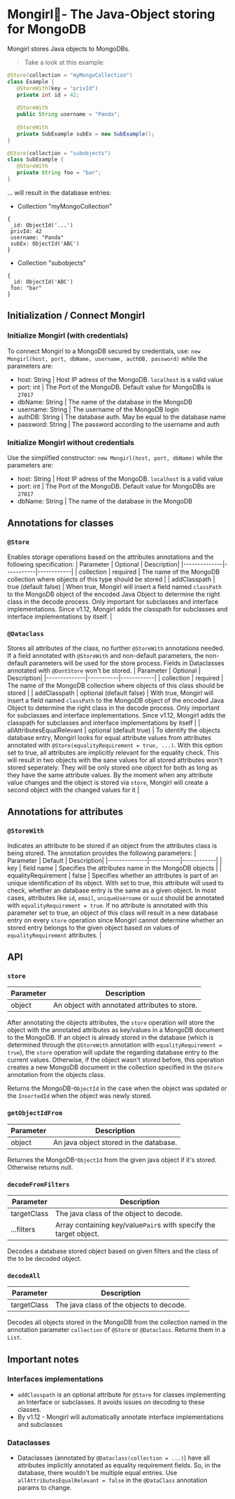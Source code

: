 # Mongirl💾- The Java-Object storing for MongoDB
Mongirl stores Java objects to MongoDBs.
> Take a look at this example:
```java
@Store(collection = "myMongoCollection")
class Example {
   @StoreWith(key = "privId")
   private int id = 42;
 
   @StoreWith
   public String username = "Panda";
 
   @StoreWith
   private SubExample subEx = new SubExample();
}

@Store(collection = "subobjects")
class SubExample {
   @StoreWith
   private String foo = "bar";
}
```
... will result in the database entries:
+ Collection "myMongoCollection"
```
{
 _id: ObjectId('...')
 privId: 42
 username: "Panda"
 subEx: ObjectId('ABC')
}
```
+ Collection "subobjects"
```
{
 _id: ObjectId('ABC')
 foo: "bar"
}
```

## Initialization / Connect Mongirl
### Initialize Mongirl (with credentials)
To connect Mongirl to a MongoDB secured by credentials, use:
```new Mongirl(host, port, dbName, username, authDB, password)```
while the parameters are:
+ host: String     | Host IP adress of the MongoDB. ``localhost`` is a valid value
+ port: int        | The Port of the MongoDB. Default value for MongoDBs is ``27017``
+ dbName: String   | The name of the database in the MongoDB
+ username: String | The username of the MongoDB login
+ authDB: String   | The database auth. May be equal to the database name
+ password: String | The password according to the username and auth

### Initialize Mongirl without credentials
Use the simplified constructor:
```new Mongirl(host, port, dbName)```
while the parameters are:
+ host: String     | Host IP adress of the MongoDB. ``localhost`` is a valid value
+ port: int        | The Port of the MongoDB. Default value for MongoDBs are ``27017``
+ dbName: String   | The name of the database in the MongoDB

## Annotations for classes
### `@Store`
Enables storage operations based on the attributes annotations and the following specification:
| Parameter    | Optional   | Description|
|--------------|-----------|------------|
| collection | required | The name of the MongoDB collection where objects of this type should be stored |
| addClasspath | true (default false) | When true, Mongirl will insert a field named `classPath` to the MongoDB object of the encoded Java Object to determine the right class in the decode process. Only important for subclasses and interface implementations. Since v1.12, Mongirl adds the classpath for subclasses and interface implementations by itself. |

### `@Dataclass`
Stores all attributes of the class, no further `@StoreWith` annotations needed. If a field annotated with `@StoreWith` and non-default parameters, the non-default parameters will be used for the store process. Fields in Dataclasses annotated with `@DontStore` won't be stored.
| Parameter    | Optional   | Description|
|--------------|-----------|------------|
| collection | required | The name of the MongoDB collection where objects of this class should be stored |
| addClasspath | optional (default false) | With true, Mongirl will insert a field named `classPath` to the MongoDB object of the encoded Java Object to determine the right class in the decode process. Only important for subclasses and interface implementations. Since v1.12, Mongirl adds the classpath for subclasses and interface implementations by itself |
| allAttributesEqualRelevant | optional (default true) | To identify the objects database entry, Mongirl looks for equal attribute values from attributes annotated with `@Store(equalityRequirement = true, ...)`. With this option set to true, all attributes are implicitly relevant for the equality check. This will result in two objects with the sane values for all stored attributes won't stored seperately. They will be only stored one object for both as long as they have the same attribute values. By the moment when any attribute value changes and the object is stored via `store`, Mongirl will create a second object with the changed values for it |

## Annotations for attributes
### `@StoreWith`
Indicates an attribute to be stored if an object from the attributes class is being stored. The annotation provides the following parameters:
| Parameter    | Default   | Description|
|--------------|-----------|------------|
| key          | field name | Specifies the attributes name in the MongoDB objects |
| equalityRequirement      | false  | Specifies whether an attributes is part of an unique identification of its object. With set to true, this attribute will used to check, whether an database entry is the same as a given object. In most cases, attributes like `id`, `email`, `uniqueUsername` or `uuid` should be annotated with `equalityRequirement = true`. If no attribute is annotated with this parameter set to true, an object of this class will result in a new database entry on every `store` operation since Mongirl cannot determine whether an stored entry belongs to the given object based on values of `equalityRequirement` attributes. |

## API
### ```store```
| Parameter    | Description|
|--------------|------------|
| object | An object with annotated attributes to store. |

After annotating the objects attributes, the `store` operation will store the object with the annotated attributes as key/values in a MongoDB document to the MongoDB. If an object is already stored in the database (which is determined through the `@StoreWith` annotation with `equalityRequirement = true`), the `store` operation will update the regarding database entry to the current values. Otherwise, if the object wasn't stored before, this operation creates a new MongoDB document in the collection specified in the `@Store` annotation from the objects class.

Returns the MongoDB-`ObjectId` in the case when the object was updated or the `InsertedId` when the object was newly stored.

### `getObjectIdFrom`
| Parameter    | Description|
|--------------|------------|
| object | An java object stored in the database. |

Returnes the MongoDB-`ObjectId` from the given java object if it's stored. Otherwise returns null.

### `decodeFromFilters`
| Parameter    | Description|
|--------------|------------|
| targetClass | The java class of the object to decode. |
| ...filters | Array containing key/value`Pair`s with specify the target object. |

Decodes a database stored object based on given filters and the class of the to be decoded
object.

### `decodeAll`
| Parameter    | Description|
|--------------|------------|
| targetClass | The java class of the objects to decode. |

Decodes all objects stored in the MongoDB from the collection named in the annotation parameter `collection` of `@Store` or `@Dataclass`.
Returns them in a `List`.

## Important notes
### Interfaces implementations
 + ```addClasspath``` is an optional attribute for ```@Store``` for classes implementing an Interface or subclasses. It avoids issues on decoding to these classes.
 + By v1.12 - Mongirl will automatically annotate interface implementations and subclasses
 
### Dataclasses
 + Dataclasses (annotated by ```@Dataclass(collection = ...)```) have all attributes implicitly annotated as equality requirement fields.
 So, in the database, there wouldn't be multiple equal entries. Use ```allAttributesEqualRelevant = false``` in the ```@DataClass``` annotation params to change.
